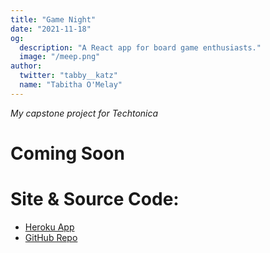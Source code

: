 ```yaml
---
title: "Game Night"
date: "2021-11-18"
og:
  description: "A React app for board game enthusiasts."
  image: "/meep.png"
author:
  twitter: "tabby__katz"
  name: "Tabitha O'Melay"
---
```


_My capstone project for Techtonica_

# Coming Soon

# Site & Source Code:

- [Heroku App](https://gameknightapp.herokuapp.com/)
- [GitHub Repo](https://github.com/tabbykatz/game-night)
